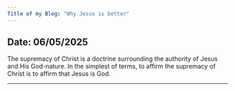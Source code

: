 ```yaml
---
Title of my Blog: "Why Jesus is better"
---
```

Date: 06/05/2025
---

The supremacy of Christ is a doctrine surrounding the authority of Jesus and His God-nature. In the simplest of terms, to affirm the supremacy of Christ is to affirm that Jesus is God.

---
